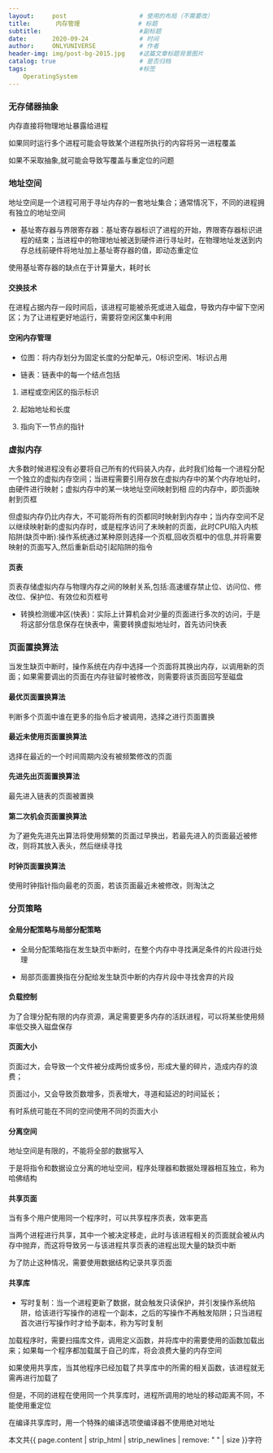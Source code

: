 ```yaml
---
layout:     post                    # 使用的布局（不需要改）
title:       内存管理                # 标题 
subtitle:                           #副标题
date:       2020-09-24              # 时间
author:     ONLYUNIVERSE            # 作者
header-img: img/post-bg-2015.jpg    #这篇文章标题背景图片
catalog: true                       # 是否归档
tags:                               #标签
    OperatingSystem
---
```


### 无存储器抽象

内存直接将物理地址暴露给进程

如果同时运行多个进程可能会导致某个进程所执行的内容将另一进程覆盖

如果不采取抽象,就可能会导致写覆盖与重定位的问题

### 地址空间

地址空间是一个进程可用于寻址内存的一套地址集合；通常情况下，不同的进程拥有独立的地址空间

* 基址寄存器与界限寄存器：基址寄存器标识了进程的开始，界限寄存器标识进程的结束；当进程中的物理地址被送到硬件进行寻址时，在物理地址发送到内存总线前硬件将地址加上基址寄存器的值，即动态重定位

使用基址寄存器的缺点在于计算量大，耗时长

#### 交换技术

在进程占据内存一段时间后，该进程可能被杀死或进入磁盘，导致内存中留下空闲区；为了让进程更好地运行，需要将空闲区集中利用

#### 空闲内存管理

* 位图：将内存划分为固定长度的分配单元，0标识空闲、1标识占用

* 链表：链表中的每一个结点包括

1. 进程或空闲区的指示标识

2. 起始地址和长度

3. 指向下一节点的指针

### 虚拟内存

大多数时候进程没有必要将自己所有的代码装入内存，此时我们给每一个进程分配一个独立的虚拟内存空间；当进程需要引用存放在虚拟内存中的某个内存地址时，由硬件进行映射；虚拟内存中的某一块地址空间映射到相  应的内存中，即页面映射到页框

但虚拟内存仍比内存大，不可能将所有的页都同时映射到内存中；当内存空间不足以继续映射新的虚拟内存时，或是程序访问了未映射的页面，此时CPU陷入内核陷阱(缺页中断):操作系统通过某种原则选择一个页框,回收页框中的信息,并将需要映射的页面写入,然后重新启动引起陷阱的指令

#### 页表

页表存储虚拟内存与物理内存之间的映射关系,包括:高速缓存禁止位、访问位、修改位、保护位、有效位和页框号

* 转换检测缓冲区(快表)：实际上计算机会对少量的页面进行多次的访问，于是将这部分信息保存在快表中，需要转换虚拟地址时，首先访问快表

### 页面置换算法

当发生缺页中断时，操作系统在内存中选择一个页面将其换出内存，以调用新的页面；如果需要调出的页面在内存驻留时被修改，则需要将该页面回写至磁盘

#### 最优页面置换算法

判断多个页面中谁在更多的指令后才被调用，选择之进行页面置换

#### 最近未使用页面置换算法

选择在最近的一个时间周期内没有被频繁修改的页面

#### 先进先出页面置换算法

最先进入链表的页面被置换

#### 第二次机会页面置换算法

为了避免先进先出算法将使用频繁的页面过早换出，若最先进入的页面最近被修改，则将其放入表头，然后继续寻找

#### 时钟页面置换算法

使用时钟指针指向最老的页面，若该页面最近未被修改，则淘汰之

### 分页策略

#### 全局分配策略与局部分配策略

* 全局分配策略指在发生缺页中断时，在整个内存中寻找满足条件的片段进行处理

* 局部页面置换指在分配给发生缺页中断的内存片段中寻找舍弃的片段

#### 负载控制

为了合理分配有限的内存资源，满足需要更多内存的活跃进程，可以将某些使用频率低交换入磁盘保存

#### 页面大小

页面过大，会导致一个文件被分成两份或多份，形成大量的碎片，造成内存的浪费；

页面过小，又会导致页数增多，页表增大，寻道和延迟的时间延长；

有时系统可能在不同的空间使用不同的页面大小

#### 分离空间

地址空间是有限的，不能将全部的数据写入

于是将指令和数据设立分离的地址空间，程序处理器和数据处理器相互独立，称为哈佛结构

#### 共享页面

当有多个用户使用同一个程序时，可以共享程序页表，效率更高

当两个进程进行共享，其中一个被决定移走，此时与该进程相关的页面就会被从内存中抛弃，而这将导致另一与该进程共享页表的进程出现大量的缺页中断

为了防止这种情况，需要使用数据结构记录共享页面

#### 共享库

* 写时复制：当一个进程更新了数据，就会触发只读保护，并引发操作系统陷阱，给该进行写操作的进程一个副本，之后的写操作不再触发陷阱；只当进程首次进行写操作时才给予副本，称为写时复制

加载程序时，需要扫描库文件，调用定义函数，并将库中的需要使用的函数加载出来；如果每一个程序都加载属于自己的库，将会浪费大量的内存空间

如果使用共享库，当其他程序已经加载了共享库中的所需的相关函数，该进程就无需再进行加载了

但是，不同的进程在使用同一个共享库时，进程所调用的地址的移动距离不同，不能使用重定位

在编译共享库时，用一个特殊的编译选项使编译器不使用绝对地址

本文共{{ page.content | strip_html | strip_newlines | remove: " " | size }}字符
